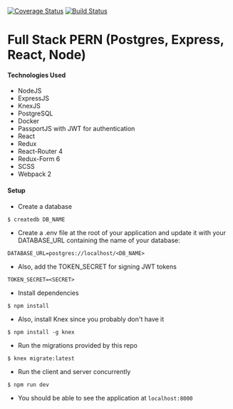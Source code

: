 [![Coverage Status](https://coveralls.io/repos/github/raunofreiberg/blackford/badge.svg?branch=master)](https://coveralls.io/github/raunofreiberg/blackford?branch=master)
[![Build Status](https://travis-ci.org/raunofreiberg/blackford.svg?branch=master)](https://travis-ci.org/raunofreiberg/blackford)

# Full Stack PERN (Postgres, Express, React, Node)

#### Technologies Used

- NodeJS
- ExpressJS
- KnexJS
- PostgreSQL
- Docker
- PassportJS with JWT for authentication
- React
- Redux
- React-Router 4
- Redux-Form 6
- SCSS
- Webpack 2


#### Setup


* Create a database

```
$ createdb DB_NAME
```

* Create a .env file at the root of your application and update it with your DATABASE_URL containing the name of your database:

```
DATABASE_URL=postgres://localhost/<DB_NAME>
```

* Also, add the TOKEN_SECRET for signing JWT tokens
```
TOKEN_SECRET=<SECRET>
```

* Install dependencies

```
$ npm install
```

* Also, install Knex since you probably don't have it

```
$ npm install -g knex
```

* Run the migrations provided by this repo

```
$ knex migrate:latest
```

* Run the client and server concurrently

```
$ npm run dev
```

* You should be able to see the application at `localhost:8000`


